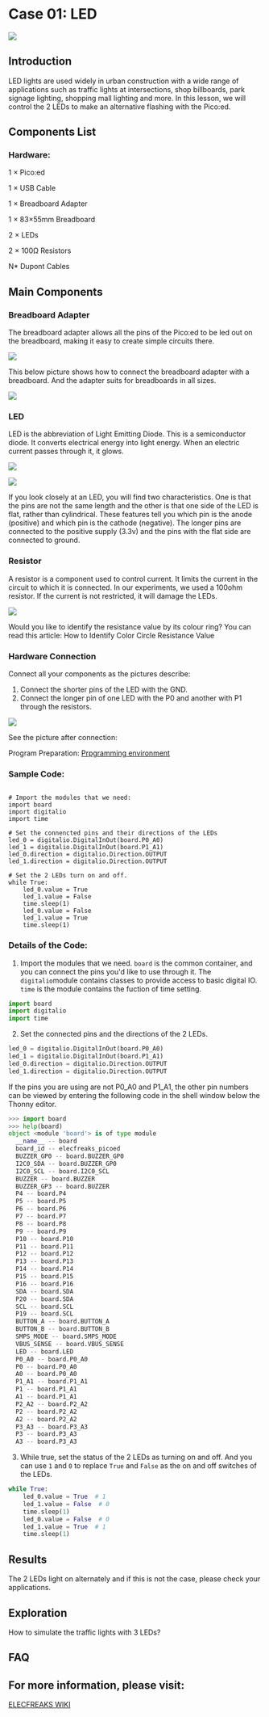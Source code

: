 # Case 01: LED

![](./images/picoed-starterkit-case01-1.png)

## Introduction 

LED lights are used widely in urban construction with a wide range of applications such as traffic lights at intersections, shop billboards, park signage lighting, shopping mall lighting and more. In this lesson, we will control the 2 LEDs to make an alternative flashing with the Pico:ed. 

## Components List

### Hardware: 

1 × Pico:ed

1 × USB Cable

1 × Breadboard Adapter 

1 × 83×55mm Breadboard

2 × LEDs

2 × 100Ω Resistors

N* Dupont Cables


## Main Components

### Breadboard Adapter

The breadboard adapter allows all the pins of the Pico:ed to be led out on the breadboard, making it easy to create simple circuits there.

![](./images/picoed-starterkit-case01-2.png)

This below picture shows how to connect the breadboard adapter with a breadboard. And the adapter suits for breadboards in all sizes. 

![](./images/picoed-starterkit-case01-3.png)

### LED
LED is the abbreviation of Light Emitting Diode. This is a semiconductor diode. It converts electrical energy into light energy. When an electric current passes through it, it glows.

![](./images/picoed-starterkit-case01-4.png)

![](./images/picoed-starterkit-case01-5.png)

If you look closely at an LED, you will find two characteristics. One is that the pins are not the same length and the other is that one side of the LED is flat, rather than cylindrical. These features tell you which pin is the anode (positive) and which pin is the cathode (negative). The longer pins are connected to the positive supply (3.3v) and the pins with the flat side are connected to ground.

### Resistor
A resistor is a component used to control current. It limits the current in the circuit to which it is connected. In our experiments, we used a 100ohm resistor. If the current is not restricted, it will damage the LEDs.

![](./images/picoed-starterkit-case01-6.png)

Would you like to identify the resistance value by its colour ring? You can read this article: How to Identify Color Circle Resistance Value

### Hardware Connection

Connect all your components as the pictures describe: 

1. Connect the shorter pins of the LED with the GND. 
2. Connect the longer pin of one LED with the P0 and another with P1 through the resistors. 

![](./images/picoed-starterkit-case01-7.png)

See the picture after connection: 

Program Preparation: [Prpgramming environment](https://www.yuque.com/elecfreaks-learn/picoed/er7nuh)

### Sample Code:

```

# Import the modules that we need: 
import board
import digitalio
import time

# Set the connencted pins and their directions of the LEDs
led_0 = digitalio.DigitalInOut(board.P0_A0)
led_1 = digitalio.DigitalInOut(board.P1_A1)
led_0.direction = digitalio.Direction.OUTPUT
led_1.direction = digitalio.Direction.OUTPUT

# Set the 2 LEDs turn on and off. 
while True:
    led_0.value = True
    led_1.value = False
    time.sleep(1)
    led_0.value = False
    led_1.value = True
    time.sleep(1)

```

### Details of the Code: 

1. Import the modules that we need. `board` is the common container, and you can connect the pins you'd like to use through it. The `digitalio`module contains classes to provide access to basic digital IO. `time` is the module contains the fuction of time setting. 
```python
import board
import digitalio
import time
```

2. Set the connected pins and the directions of the 2 LEDs. 
```python
led_0 = digitalio.DigitalInOut(board.P0_A0)
led_1 = digitalio.DigitalInOut(board.P1_A1)
led_0.direction = digitalio.Direction.OUTPUT
led_1.direction = digitalio.Direction.OUTPUT
```
If the pins you are using are not P0_A0 and P1_A1, the other pin numbers can be viewed by entering the following code in the shell window below the Thonny editor. 
```python
>>> import board
>>> help(board)
object <module 'board'> is of type module
  __name__ -- board
  board_id -- elecfreaks_picoed
  BUZZER_GP0 -- board.BUZZER_GP0
  I2C0_SDA -- board.BUZZER_GP0
  I2C0_SCL -- board.I2C0_SCL
  BUZZER -- board.BUZZER
  BUZZER_GP3 -- board.BUZZER
  P4 -- board.P4
  P5 -- board.P5
  P6 -- board.P6
  P7 -- board.P7
  P8 -- board.P8
  P9 -- board.P9
  P10 -- board.P10
  P11 -- board.P11
  P12 -- board.P12
  P13 -- board.P13
  P14 -- board.P14
  P15 -- board.P15
  P16 -- board.P16
  SDA -- board.SDA
  P20 -- board.SDA
  SCL -- board.SCL
  P19 -- board.SCL
  BUTTON_A -- board.BUTTON_A
  BUTTON_B -- board.BUTTON_B
  SMPS_MODE -- board.SMPS_MODE
  VBUS_SENSE -- board.VBUS_SENSE
  LED -- board.LED
  P0_A0 -- board.P0_A0
  P0 -- board.P0_A0
  A0 -- board.P0_A0
  P1_A1 -- board.P1_A1
  P1 -- board.P1_A1
  A1 -- board.P1_A1
  P2_A2 -- board.P2_A2
  P2 -- board.P2_A2
  A2 -- board.P2_A2
  P3_A3 -- board.P3_A3
  P3 -- board.P3_A3
  A3 -- board.P3_A3
```

3. While true, set the status of the 2 LEDs as turning on and off. And you can use `1` and `0`  to replace `True` and `False` as the on and off switches of the LEDs.
```python
while True:
    led_0.value = True  # 1
    led_1.value = False  # 0
    time.sleep(1)
    led_0.value = False  # 0
    led_1.value = True  # 1
    time.sleep(1)
```
## Results
The 2 LEDs light on alternately and if this is not the case, please check your applications. 

## Exploration

How to simulate the traffic lights with 3 LEDs? 

## FAQ

## For more information, please visit: 

[ELECFREAKS WIKI](https://www.elecfreaks.com/learn-en/)

